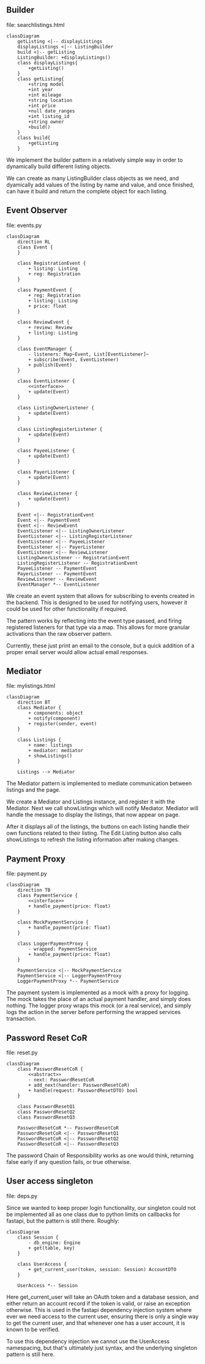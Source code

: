 ## Builder

file: searchlistings.html

```mermaid
classDiagram
    getListing <|-- displayListings
    displayListings <|-- ListingBuilder
    build <|-- getListing
    ListingBuilder: +displayListings()
    class displayListings{
        +getListing()
    }
    class getListing{
        +string model
        +int year
        +int mileage
        +string location
        +int price
        +null date_ranges
        +int listing_id
        +string owner
        +build()        
    }
    class build{
        +getListing
    }
```

We implement the builder pattern in a relatively simple way in order to dynamically build different listing objects.

We can create as many ListingBuilder class objects as we need, and dyamically add values of the listing by name and value, and once finished, can have it build and return the complete object for each listing.

## Event Observer

file: events.py

```mermaid
classDiagram
    direction RL
    class Event {
    }

    class RegistrationEvent {
        + listing: Listing
        + reg: Registration
    }

    class PaymentEvent {
        + reg: Registration
        + listing: Listing
        + price: float
    }

    class ReviewEvent {
        + review: Review
        + listing: Listing
    }

    class EventManager {
        - listeners: Map~Event, List[EventListener]~
        + subscribe(Event, EventListener)
        + publish(Event)
    }

    class EventListener {
        <<interface>>
        + update(Event)
    }

    class ListingOwnerListener {
        + update(Event)
    }

    class ListingRegisterListener {
        + update(Event)
    }

    class PayeeListener {
        + update(Event)
    }

    class PayerListener {
        + update(Event)
    }

    class ReviewListener {
        + update(Event)
    }

    Event <|-- RegistrationEvent
    Event <|-- PaymentEvent
    Event <|-- ReviewEvent
    EventListener <|-- ListingOwnerListener
    EventListener <|-- ListingRegisterListener
    EventListener <|-- PayeeListener
    EventListener <|-- PayerListener
    EventListener <|-- ReviewListener
    ListingOwnerListener -- RegistrationEvent
    ListingRegisterListener -- RegistrationEvent
    PayeeListener -- PaymentEvent
    PayerListener -- PaymentEvent
    ReviewListener -- ReviewEvent
    EventManager *-- EventListener
```

We create an event system that allows for subscribing to events created in the backend. This is designed to be used for
notifying users, however it could be used for other functionality if required.

The pattern works by reflecting into the event type passed, and firing registered listeners
for that type via a map. This allows for more granular activations than the raw observer pattern.

Currently, these just print an email to the console, but a quick addition of a proper email server would allow actual
email responses.

## Mediator

file: mylistings.html

```mermaid
classDiagram
    direction BT
    class Mediator {
        + components: object
        + notify(component)
        + register(sender, event)
    }

    class Listings {
        + name: listings
        + mediator: mediator
        + showListings()
    }

    Listings --> Mediator
```

The Mediator pattern is implemented to mediate communication between listings and the page.

We create a Mediator and Listings instance, and register it with the Mediator. Next we call showListings which will notify Mediator. Mediator will handle the message to display the listings, that now appear on page.

After it displays all of the listings, the buttons on each listing handle their own functions related to their listing. The Edit Listing button also calls showListings to refresh the listing information after making changes.

## Payment Proxy

file: payment.py

```mermaid
classDiagram
    direction TB
    class PaymentService {
        <<interface>>
        + handle_payment(price: float)
    }

    class MockPaymentService {
        + handle_payment(price: float)
    }

    class LoggerPaymentProxy {
        - wrapped: PaymentService
        + handle_payment(price: float)
    }

    PaymentService <|-- MockPaymentService
    PaymentService <|-- LoggerPaymentProxy
    LoggerPaymentProxy *-- PaymentService
```

The payment system is implemented as a mock with a proxy for logging. The mock takes the place
of an actual payment handler, and simply does nothing. The logger proxy wraps this mock (or a real
service), and simply logs the action in the server before performing the wrapped services transaction.

## Password Reset CoR

file: reset.py

```mermaid
classDiagram
    class PasswordResetCoR {
        <<abstract>>
        - next: PasswordResetCoR
        + add_next(handler: PasswordResetCoR)
        + handle(request: PasswordResetDTO) bool
    }

    class PasswordResetQ1
    class PasswordResetQ2
    class PasswordResetQ3

    PasswordResetCoR *-- PasswordResetCoR
    PasswordResetCoR <|-- PasswordResetQ1
    PasswordResetCoR <|-- PasswordResetQ2
    PasswordResetCoR <|-- PasswordResetQ3
```

The password Chain of Responsibility works as one would think, returning
false early if any question fails, or true otherwise.

## User access singleton

file: deps.py

Since we wanted to keep proper login functionality, our singleton could not be implemented all as one class due
to python limits on callbacks for fastapi, but the pattern is still there. Roughly:

```mermaid
classDiagram
    class Session {
        - db_engine: Engine
        + get(table, key)
    }

    class UserAccess {
        + get_current_user(token, session: Session) AccountDTO
    }

    UserAccess *-- Session
```

Here get_current_user will take an OAuth token and a database session, and either return an account
record if the token is valid, or raise an exception otherwise. This is used in the fastapi dependency injection system
where ever we need access to the current user, ensuring there is only a single way to get the current user,
and that whenever one has a user account, it is known to be verified.

To use this dependency injection we cannot use the UserAccess namespacing, but that's ultimately just syntax,
and the underlying singleton pattern is still here.
